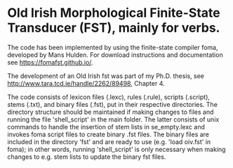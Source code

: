 Old Irish Morphological Finite-State Transducer (FST), mainly for verbs.
====

The code has been implemented by using the finite-state compiler foma, developed by Mans Hulden. For download instructions and documentation see https://fomafst.github.io/.

The development of an Old Irish fst was part of my Ph.D. thesis, see http://www.tara.tcd.ie/handle/2262/89498, Chapter 4. 

The code consists of lexicon files (.lexc), rules (.rule), scripts (.script), stems (.txt), and binary files (.fst), put in their respective directories. The directory structure should be maintained if making changes to files and running the file 'shell_script' in the main folder. The latter consists of unix commands to handle the insertion of stem lists in se_empty.lexc and invokes foma script files to create binary .fst files.  The binary files are included in the directory 'fst' and are ready to use (e.g. 'load oiv.fst' in foma); in other words, running 'shell_script' is only necessary when making changes to e.g. stem lists to update the binary fst files.
